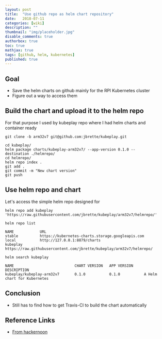```yaml
---
layout: post
title:  "Use github repo as helm chart repository"
date:   2018-07-11
categories: [wiki]
description: ""
thumbnail: "img/placeholder.jpg"
disable_comments: true
authorbox: true
toc: true
mathjax: true
tags: [github, helm, kubernetes]
published: true
---
```


## Goal

- Save the helm charts on github mainly for the RPI Kubernetes cluster
- Figure out a way to access them 

## Build the chart and upload it to the helm repo

For that purpose I used by kubeplay repo where I had helm charts and container ready

~~~
git clone -b arm32v7 git@github.com:jbrette/kubeplay.git

cd kubeplay/
helm package charts/kubeplay-arm32v7/ --app-version 0.1.0 --destination ./helmrepo/
cd helmrepo/
helm repo index .
git add .
git commit -m "New chart version"
git push
~~~

## Use helm repo and chart

Let's access the simple helm repo designed for 
~~~
helm repo add kubeplay 'https://raw.githubusercontent.com/jbrette/kubeplay/arm32v7/helmrepo/'
~~~

~~~
helm repo list

NAME            URL
stable          https://kubernetes-charts.storage.googleapis.com
local           http://127.0.0.1:8879/charts
kubeplay        https://raw.githubusercontent.com/jbrette/kubeplay/arm32v7/helmrepo/
~~~

~~~
helm search kubeplay

NAME                            CHART VERSION   APP VERSION     DESCRIPTION
kubeplay/kubeplay-arm32v7       0.1.0           0.1.0           A Helm chart for Kubernetes
~~~

## Conclusion

- Still has to find how to get Travis-CI to build the chart automatically

## Reference Links

- [From hackernoon](https://hackernoon.com/using-a-private-github-repo-as-helm-chart-repo-https-access-95629b2af27c)


